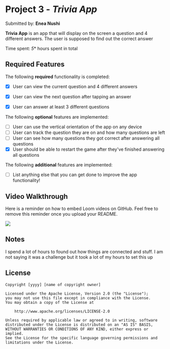 # Project 3 - *Trivia App*

Submitted by: **Enea Nushi**

**Trivia App** is an app that will display on the screen a question and 4 different answers. The user is supposed to find out the correct answer

Time spent: *5** hours spent in total

## Required Features

The following **required** functionality is completed:

- [x] User can view the current question and 4 different answers
- [x] User can view the next question after tapping an answer
- [x] User can answer at least 3 different questions


The following **optional** features are implemented:

- [ ] User can use the vertical orientation of the app on any device
- [ ] User can track the question they are on and how many questions are left
- [ ] User can see how many questions they got correct after answering all questions
- [x] User should be able to restart the game after they've finished answering all questions

The following **additional** features are implemented:

- [ ] List anything else that you can get done to improve the app functionality!

## Video Walkthrough

Here is a reminder on how to embed Loom videos on GitHub. Feel free to remove this reminder once you upload your README. 

<div>
    <a href="https://www.loom.com/share/243fd9b997ca482084ce92e0d381d4d8">
    </
    <a href="https://www.loom.com/share/243fd9b997ca482084ce92e0d381d4d8">
      <img style="max-width:300px;" src="https://cdn.loom.com/sessions/thumbnails/243fd9b997ca482084ce92e0d381d4d8-with-play.gif">
    </a>
  </div>

## Notes

I spend a lot of hours to found out how things are connected and stuff. I am not saying it was a challenge but it took a lot of my hours to set this up


## License

    Copyright [yyyy] [name of copyright owner]

    Licensed under the Apache License, Version 2.0 (the "License");
    you may not use this file except in compliance with the License.
    You may obtain a copy of the License at

        http://www.apache.org/licenses/LICENSE-2.0

    Unless required by applicable law or agreed to in writing, software
    distributed under the License is distributed on an "AS IS" BASIS,
    WITHOUT WARRANTIES OR CONDITIONS OF ANY KIND, either express or implied.
    See the License for the specific language governing permissions and
    limitations under the License.
